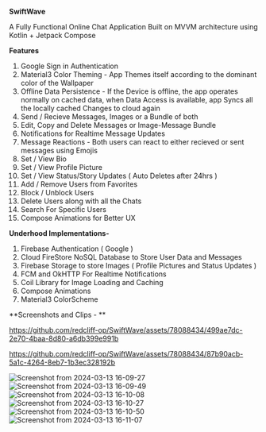 **SwiftWave**

A Fully Functional Online Chat Application Built on MVVM architecture using Kotlin + Jetpack Compose

**Features**
1) Google Sign in Authentication
2) Material3 Color Theming - App Themes itself according to the dominant color of the Wallpaper
3) Offline Data Persistence - If the Device is offline, the app operates normally on cached data, when Data Access is available, app Syncs all the locally cached Changes to cloud again
4) Send / Recieve Messages, Images or a Bundle of both
5) Edit, Copy and Delete Messages or Image-Message Bundle
6) Notifications for Realtime Message Updates
7) Message Reactions - Both users can react to either recieved or sent messages using Emojis
8) Set / View Bio
9) Set / View Profile Picture
10) Set / View Status/Story Updates ( Auto Deletes after 24hrs )
11) Add / Remove Users from Favorites
12) Block / Unblock Users
13) Delete Users along with all the Chats
14) Search For Specific Users
15) Compose Animations for Better UX


**Underhood Implementations-**

1) Firebase Authentication ( Google )
2) Cloud FireStore NoSQL Database to Store User Data and Messages
3) Firebase Storage to store Images ( Profile Pictures and Status Updates )
4) FCM and OkHTTP For Realtime Notifications
5) Coil Library for Image Loading and Caching
6) Compose Animations
7) Material3 ColorScheme

**Screenshots and Clips - **

https://github.com/redcliff-op/SwiftWave/assets/78088434/499ae7dc-2e70-4baa-8d80-a6db399e991b

https://github.com/redcliff-op/SwiftWave/assets/78088434/87b90acb-5a1c-4264-8eb7-1b3ec328192b

![Screenshot from 2024-03-13 16-09-27](https://github.com/redcliff-op/SwiftWave/assets/78088434/f8704031-2c4a-4887-b91b-95821911b770)
![Screenshot from 2024-03-13 16-09-49](https://github.com/redcliff-op/SwiftWave/assets/78088434/3fa71e5e-bb9c-4fd6-aba2-0c1208d067db)
![Screenshot from 2024-03-13 16-10-08](https://github.com/redcliff-op/SwiftWave/assets/78088434/5667f835-1a05-45d8-b8e3-4d48e7b703c1)
![Screenshot from 2024-03-13 16-10-27](https://github.com/redcliff-op/SwiftWave/assets/78088434/6e858a99-5eb3-40fc-a51b-ec2de2823705)
![Screenshot from 2024-03-13 16-10-50](https://github.com/redcliff-op/SwiftWave/assets/78088434/0e26ebc6-2767-44f2-87bd-1d21766670c0)
![Screenshot from 2024-03-13 16-11-07](https://github.com/redcliff-op/SwiftWave/assets/78088434/f7906e90-8e12-4db1-af8e-06fe7040ad2b)
